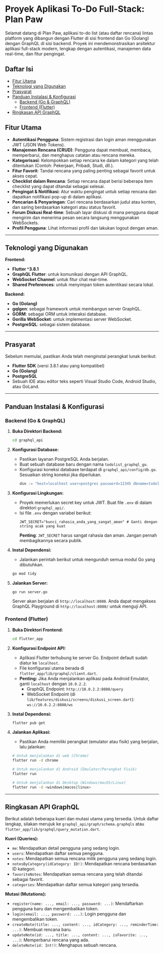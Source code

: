 # Proyek Aplikasi To-Do Full-Stack: Plan Paw

Selamat datang di Plan Paw, aplikasi to-do list (atau daftar rencana) lintas platform yang dibangun dengan Flutter di sisi frontend dan Go (Golang) dengan GraphQL di sisi backend. Proyek ini mendemonstrasikan arsitektur aplikasi full-stack modern, lengkap dengan autentikasi, manajemen data real-time, dan fitur pengingat.

## Daftar Isi

- [Fitur Utama](#fitur-utama)
- [Teknologi yang Digunakan](#teknologi-yang-digunakan)
- [Prasyarat](#prasyarat)
- [Panduan Instalasi & Konfigurasi](#panduan-instalasi--konfigurasi)
  - [Backend (Go & GraphQL)](#backend-go--graphql)
  - [Frontend (Flutter)](#frontend-flutter)
- [Ringkasan API GraphQL](#ringkasan-api-graphql)

## Fitur Utama

* **Autentikasi Pengguna**: Sistem registrasi dan login aman menggunakan JWT (JSON Web Tokens).
* **Manajemen Rencana (CRUD)**: Pengguna dapat membuat, membaca, memperbarui, dan menghapus catatan atau rencana mereka.
* **Kategorisasi**: Kelompokkan setiap rencana ke dalam kategori yang telah ditentukan (Contoh: Pekerjaan, Pribadi, Studi, dll.).
* **Fitur Favorit**: Tandai rencana yang paling penting sebagai favorit untuk akses cepat.
* **Checklist dalam Rencana**: Setiap rencana dapat berisi beberapa item checklist yang dapat ditandai sebagai selesai.
* **Pengingat & Notifikasi**: Atur waktu pengingat untuk setiap rencana dan dapatkan notifikasi pop-up di dalam aplikasi.
* **Pencarian & Penyaringan**: Cari rencana berdasarkan judul atau konten, dan saring berdasarkan kategori atau status favorit.
* **Forum Diskusi Real-time**: Sebuah layar diskusi di mana pengguna dapat mengirim dan menerima pesan secara langsung menggunakan WebSockets.
* **Profil Pengguna**: Lihat informasi profil dan lakukan logout dengan aman.

---

## Teknologi yang Digunakan

**Frontend:**
* **Flutter ^3.8.1**
* **GraphQL Flutter**: untuk komunikasi dengan API GraphQL.
* **WebSocket Channel**: untuk fitur chat real-time.
* **Shared Preferences**: untuk menyimpan token autentikasi secara lokal.

**Backend:**
* **Go (Golang)**
* **gqlgen**: sebagai framework untuk membangun server GraphQL.
* **GORM**: sebagai ORM untuk interaksi database.
* **Gorilla WebSocket**: untuk implementasi server WebSocket.
* **PostgreSQL**: sebagai sistem database.

---

## Prasyarat

Sebelum memulai, pastikan Anda telah menginstal perangkat lunak berikut:

* **Flutter SDK** (versi 3.8.1 atau yang kompatibel)
* **Go (Golang)**
* **PostgreSQL**
* Sebuah IDE atau editor teks seperti Visual Studio Code, Android Studio, atau GoLand.

---

## Panduan Instalasi & Konfigurasi

### Backend (Go & GraphQL)

1.  **Buka Direktori Backend:**
    ```bash
    cd graphql_api
    ```

2.  **Konfigurasi Database:**
    * Pastikan layanan PostgreSQL Anda berjalan.
    * Buat sebuah database baru dengan nama `todolist_graphql_go`.
    * Konfigurasi koneksi database terdapat di `graphql_api/config/db.go`. Sesuaikan string koneksi jika diperlukan.
        ```go
        dsn := "host=localhost user=postgres password=12345 dbname=todolist_graphql_go port=5432"
        ```

3.  **Konfigurasi Lingkungan:**
    * Proyek memerlukan secret key untuk JWT. Buat file `.env` di dalam direktori `graphql_api/`.
    * Isi file `.env` dengan variabel berikut:
        ```
        JWT_SECRET="kunci_rahasia_anda_yang_sangat_aman" # Ganti dengan string acak yang kuat
        ```
        **Penting**: `JWT_SECRET` harus sangat rahasia dan aman. Jangan pernah membagikannya secara publik.

4.  **Instal Dependensi:**
    * Jalankan perintah berikut untuk mengunduh semua modul Go yang dibutuhkan.
    ```bash
    go mod tidy
    ```

5.  **Jalankan Server:**
    ```bash
    go run server.go
    ```
    Server akan berjalan di `http://localhost:8080`. Anda dapat mengakses GraphQL Playground di `http://localhost:8080/` untuk menguji API.

### Frontend (Flutter)

1.  **Buka Direktori Frontend:**
    ```bash
    cd flutter_app
    ```

2.  **Konfigurasi Endpoint API:**
    * Aplikasi Flutter terhubung ke server Go. Endpoint default sudah diatur ke `localhost`.
    * File konfigurasi utama berada di `flutter_app/lib/graphql/client.dart`.
    * **Penting:** Jika Anda menjalankan aplikasi pada Android Emulator, ganti `localhost` dengan `10.0.2.2`.
        * GraphQL Endpoint: `http://10.0.2.2:8080/query`
        * WebSocket Endpoint (di `lib/features/diskusi/screens/diskusi_screen.dart`): `ws://10.0.2.2:8080/ws`

3.  **Instal Dependensi:**
    ```bash
    flutter pub get
    ```

4.  **Jalankan Aplikasi:**
    * Pastikan Anda memiliki perangkat (emulator atau fisik) yang berjalan, lalu jalankan:
    ```bash
    # Untuk menjalankan di web (Chrome)
    flutter run -d chrome

    # Untuk menjalankan di Android (Emulator/Perangkat Fisik)
    flutter run

    # Untuk menjalankan di Desktop (Windows/macOS/Linux)
    flutter run -d <windows|macos|linux>
    ```

---

## Ringkasan API GraphQL

Berikut adalah beberapa kueri dan mutasi utama yang tersedia. Untuk daftar lengkap, silakan merujuk ke `graphql_api/graph/schema.graphqls` atau `flutter_app/lib/graphql/query_mutation.dart`.

**Kueri (Queries):**
* `me`: Mendapatkan detail pengguna yang sedang login.
* `users`: Mendapatkan daftar semua pengguna.
* `notes`: Mendapatkan semua rencana milik pengguna yang sedang login.
* `notesByCategory(idCategory: ID!)`: Mendapatkan rencana berdasarkan ID kategori.
* `favoriteNotes`: Mendapatkan semua rencana yang telah ditandai sebagai favorit.
* `categories`: Mendapatkan daftar semua kategori yang tersedia.

**Mutasi (Mutations):**
* `register(name: ..., email: ..., password: ...)`: Mendaftarkan pengguna baru dan mengembalikan token.
* `login(email: ..., password: ...)`: Login pengguna dan mengembalikan token.
* `createNote(title: ..., content: ..., idCategory: ..., reminderTime: ...)`: Membuat rencana baru.
* `updateNote(id: ..., title: ..., content: ..., isFavorite: ..., ...)`: Memperbarui rencana yang ada.
* `deleteNote(id: Int!)`: Menghapus sebuah rencana.